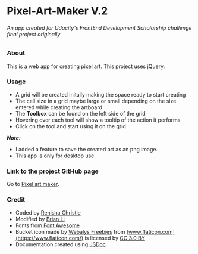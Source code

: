 # Pixel-Art-Maker V.2
###### An app created for Udacity's FrontEnd Development Scholarship challenge final project originally

### About
This is a web app for creating pixel art. This project uses jQuery.

### Usage
- A grid will be created initally making the space ready to start creating
- The cell size in a grid maybe large or small depending on the size entered while creating the artboard
- The **Toolbox** can be found on the left side of the grid
- Hovering over each tool will show a tooltip of the action it performs
- Click on the tool and start using it on the grid

**_Note:_**
- I added a feature to save the created art as an png image.
- This app is only for desktop use

### Link to the project GitHub page
Go to [Pixel art maker](https://github.com/brianlihk/pixel-art-maker). 

### Credit
- Coded by [Renisha Christie](http://www.renishachristie.com)
- Modified by [Brian Li](github.com/brianlihk/)
- Fonts from [Font Awesome](https://fontawesome.com/icons?d=gallery)
- Bucket icon made by [Webalys Freebies](https://www.flaticon.com/authors/webalys-freebies) from [www.flaticon.com](https://www.flaticon.com/) is licensed by [CC 3.0 BY](http://creativecommons.org/licenses/by/3.0/)
- Documentation created using [JSDoc](http://usejsdoc.org)